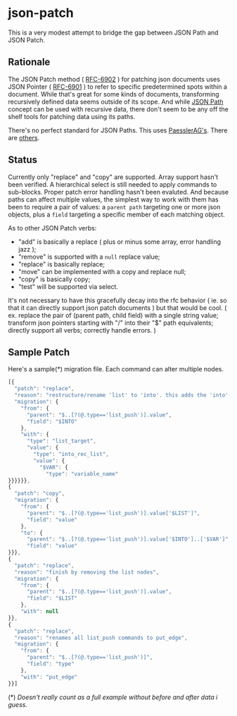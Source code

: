 # json-patch

This is a very modest attempt to bridge the gap between JSON Path and JSON Patch.

## Rationale

The JSON Patch method ( [RFC-6902](https://tools.ietf.org/html/rfc6902) ) for patching json documents uses JSON Pointer ( [RFC-6901](https://tools.ietf.org/html/rfc6901) ) to refer to specific predetermined spots within a document. While that's great for some kinds of documents, transforming recursively defined data seems outside of its scope. And while [JSON Path](https://goessner.net/articles/JsonPath/) concept can be used with recursive data, there don't seem to be any off the shelf tools for patching data using its paths.

There's no perfect standard for JSON Paths. This uses [PaesslerAG's](https://github.com/PaesslerAG/). There are [others](https://cburgmer.github.io/json-path-comparison/).

## Status

Currently only "replace" and "copy" are supported. Array support hasn't been verified. A hierarchical select is still needed to apply commands to sub-blocks. Proper patch error handling hasn't been evaluted. And because paths can affect multiple values, the simplest way to work with them has been to require a pair of values: a `parent path` targeting one or more json objects, plus a `field` targeting a specific member of each matching object. 

As to other JSON Patch verbs: 
* "add" is basically a replace ( plus or minus some array, error handling jazz );
* "remove" is supported with a `null` replace value;
* "replace" is basically replace;
* "move" can be implemented with a copy and replace null;
* "copy" is basically copy;
* "test" will be supported via select.

It's not necessary to have this gracefully decay into the rfc behavior ( ie. so that it can directly support json patch documents ) but that would be cool. ( ex. replace the pair of (parent path, child field) with a single string value; transform json pointers starting with "/" into their "$" path equivalents; directly support all verbs; correctly handle errors. )

## Sample Patch

Here's a sample(*) migration file. Each command can alter multiple nodes.

```javascript
[{
  "patch": "replace",
  "reason": "restructure/rename 'list' to 'into'. this adds the 'into'(s), we'll then copy bits of 'list' and remove it.",
  "migration": {
    "from": {
      "parent": "$..[?(@.type=='list_push')].value",
      "field": "$INTO"
    },
    "with": {
      "type": "list_target",
      "value": {
        "type": "into_rec_list",
        "value": {
          "$VAR": {
            "type": "variable_name"
}}}}}},
{
  "patch": "copy",
  "migration": {
    "from": {
      "parent": "$..[?(@.type=='list_push')].value['$LIST']",
      "field": "value"
    },
    "to": {
      "parent": "$..[?(@.type=='list_push')].value['$INTO']..['$VAR']",
      "field": "value"
}}},
{
  "patch": "replace",
  "reason": "finish by removing the list nodes",
  "migration": {
    "from": {
      "parent": "$..[?(@.type=='list_push')].value",
      "field": "$LIST"
    },
    "with": null
}},
{
  "patch": "replace",
  "reason": "renames all list_push commands to put_edge",
  "migration": {
    "from": {
      "parent": "$..[?(@.type=='list_push')]",
      "field": "type"
    },
    "with": "put_edge"
}}]
```

(*) _Doesn't really count as a full example without before and after data i guess._
